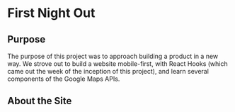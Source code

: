 First Night Out
=======

## Purpose

The purpose of this project was to approach building a product in a new way. We strove out to build a website mobile-first, with React Hooks (which came out the week of the inception of this project), and learn several components of the Google Maps APIs.

## About the Site

